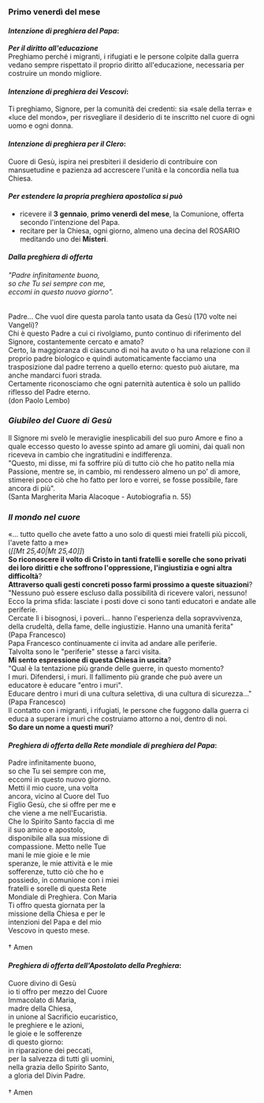 
### Primo venerdì del mese

#### *Intenzione di preghiera del Papa*:
***Per il diritto all'educazione***<br>Preghiamo perché i migranti, i rifugiati e le persone colpite dalla guerra vedano sempre rispettato il proprio diritto all'educazione, necessaria per costruire un mondo migliore.

#### *Intenzione di preghiera dei Vescovi*:
Ti preghiamo, Signore, per la comunità dei credenti: sia «sale della terra» e «luce del mondo», per risvegliare il desiderio di te inscritto nel cuore di ogni uomo e ogni donna.

#### *Intenzione di preghiera per il Clero*:
Cuore di Gesù, ispira nei presbiteri il desiderio di contribuire con mansuetudine e pazienza ad accrescere l'unità e la concordia nella tua Chiesa.

#### *Per estendere la propria preghiera apostolica si può*
- ricevere il **3 gennaio**, **primo venerdì del mese**, la Comunione, offerta secondo l'intenzione del Papa.
- recitare per la Chiesa, ogni giorno, almeno una decina del ROSARIO meditando uno dei **Misteri**.

#### *Dalla preghiera di offerta*
###### "Padre infinitamente buono,<br>so che Tu sei sempre con me,<br>eccomi in questo nuovo giorno".
Padre... Che vuol dire questa parola tanto usata da Gesù (170 volte nei Vangeli)?<br>Chi è questo Padre a cui ci rivolgiamo, punto continuo di riferimento del Signore, costantemente cercato e amato?<br>Certo, la maggioranza di ciascuno di noi ha avuto o ha una relazione con il proprio padre biologico e quindi automaticamente facciamo una trasposizione dal padre terreno a quello eterno: questo può aiutare, ma anche mandarci fuori strada.<br>Certamente riconosciamo che ogni paternità autentica è solo un pallido riflesso del Padre eterno.<br>(don Paolo Lembo)

### *Giubileo del Cuore di Gesù*
Il Signore mi svelò le meraviglie inesplicabili del suo puro Amore e fino a quale eccesso questo lo avesse spinto ad amare gli uomini, dai quali non riceveva in cambio che ingratitudini e indifferenza.<br>"Questo, mi disse, mi fa soffrire più di tutto ciò che ho patito nella mia Passione, mentre se, in cambio, mi rendessero almeno un po' di amore, stimerei poco ciò che ho fatto per loro e vorrei, se fosse possibile, fare ancora di più".<br>(Santa Margherita Maria Alacoque - Autobiografia n. 55)

### *Il mondo nel cuore*
«... tutto quello che avete fatto a uno solo di questi miei fratelli più piccoli, l'avete fatto a me»<br>(*<span class="BibleRef">[[Mt 25,40|Mt 25,40]]</span>*)<br>**So riconoscere il volto di Cristo in tanti fratelli e sorelle che sono privati dei loro diritti e che soffrono l'oppressione, l'ingiustizia e ogni altra difficoltà**?<br>**Attraverso quali gesti concreti posso farmi prossimo a queste situazioni**?<br>"Nessuno può essere escluso dalla possibilità di ricevere valori, nessuno!<br>Ecco la prima sfida: lasciate i posti dove ci sono tanti educatori e andate alle periferie.<br>Cercate lì i bisognosi, i poveri... hanno l'esperienza della sopravvivenza, della crudeltà, della fame, delle ingiustizie. Hanno una umanità ferita"<br>(Papa Francesco)<br>Papa Francesco continuamente ci invita ad andare alle periferie.<br>Talvolta sono le "periferie" stesse a farci visita.<br>**Mi sento espressione di questa Chiesa in uscita**?<br>"Qual è la tentazione più grande delle guerre, in questo momento?<br>I muri. Difendersi, i muri. Il fallimento più grande che può avere un educatore è educare "entro i muri".<br>Educare dentro i muri di una cultura selettiva, di una cultura di sicurezza..."<br>(Papa Francesco)<br>Il contatto con i migranti, i rifugiati, le persone che fuggono dalla guerra ci educa a superare i muri che costruiamo attorno a noi, dentro di noi.<br>**So dare un nome a questi muri**?<br>

#### *Preghiera di offerta della Rete mondiale di preghiera del Papa*:
Padre infinitamente buono,<br>so che Tu sei sempre con me,<br>eccomi in questo nuovo giorno.<br>Metti il mio cuore, una volta<br>ancora, vicino al Cuore del Tuo<br>Figlio Gesù, che si offre per me e<br>che viene a me nell'Eucaristia.<br>Che lo Spirito Santo faccia di me<br>il suo amico e apostolo,<br>disponibile alla sua missione di<br>compassione. Metto nelle Tue<br>mani le mie gioie e le mie<br>speranze, le mie attività e le mie<br>sofferenze, tutto ciò che ho e<br>possiedo, in comunione con i miei<br>fratelli e sorelle di questa Rete<br>Mondiale di Preghiera. Con Maria<br>Ti offro questa giornata per la<br>missione della Chiesa e per le<br>intenzioni del Papa e del mio<br>Vescovo in questo mese.<br><br>† Amen

#### *Preghiera di offerta dell'Apostolato della Preghiera*:
Cuore divino di Gesù<br>io ti offro per mezzo del Cuore<br>Immacolato di Maria,<br>madre della Chiesa,<br>in unione al Sacrificio eucaristico,<br>le preghiere e le azioni,<br>le gioie e le sofferenze<br>di questo giorno:<br>in riparazione dei peccati,<br>per la salvezza di tutti gli uomini,<br>nella grazia dello Spirito Santo,<br>a gloria del Divin Padre.<br><br>† Amen